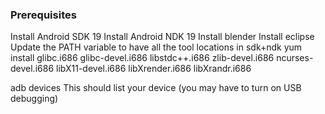 ### Prerequisites
Install Android SDK 19
Install Android NDK 19
Install blender
Install eclipse
Update the PATH variable to have all the tool locations in sdk+ndk
yum install glibc.i686 glibc-devel.i686 libstdc++.i686 zlib-devel.i686 ncurses-devel.i686 libX11-devel.i686 libXrender.i686 libXrandr.i686

adb devices
This should list your device (you may have to turn on USB debugging)
